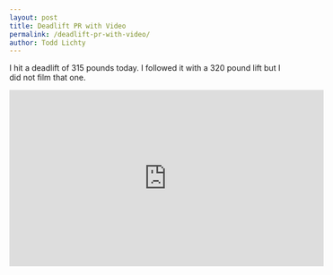 ```yaml
---
layout: post
title: Deadlift PR with Video
permalink: /deadlift-pr-with-video/
author: Todd Lichty
---
```

<!--kg-card-begin: markdown--><p>I hit a deadlift of 315 pounds today. I followed it with a 320 pound lift but I did not film that one.</p>
<iframe width="560" height="315" src="https://www.youtube.com/embed/rkwJ-BO3xd4" frameborder="0" allowfullscreen></iframe>
<!--kg-card-end: markdown-->